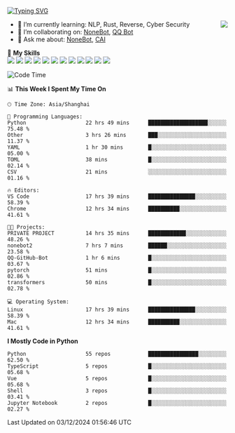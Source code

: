 [![Typing SVG](https://readme-typing-svg.herokuapp.com?size=25&duration=2500&color=8C43EA&vCenter=true&width=200&height=40&lines=Hi+there+%F0%9F%91%8B%F0%9F%8F%BB;I'm+yanyongyu)](https://git.io/typing-svg)

<a href="#">
  <img align="right" src="https://github-readme-stats.vercel.app/api?username=yanyongyu&count_private=true&show_icons=true&bg_color=15,f2f7fd,E0EAFC" />
</a>

- 🌱 I’m currently learning: NLP, Rust, Reverse, Cyber Security
- 👯 I’m collaborating on: [NoneBot](https://github.com/nonebot), [QQ Bot](https://github.com/Mrs4s/go-cqhttp)
- 💬 Ask me about: [NoneBot](https://github.com/nonebot), [CAI](https://github.com/cscs181/CAI)

🌟 **My Skills**  
![](https://img.shields.io/badge/-Python-3e74a2?style=flat-square&logo=Python&logoColor=fff)
![](https://img.shields.io/badge/-TypeScript-3178C6?style=flat-square&logo=TypeScript&logoColor=fff)
![](https://img.shields.io/badge/-Vue-4fc08d?style=flat-square&logo=Vue.js&logoColor=fff)
![](https://img.shields.io/badge/-React-2d98ce?style=flat-square&logo=React&logoColor=fff)
![](https://img.shields.io/badge/-FastAPI-009688?style=flat-square&logo=FastAPI&logoColor=fff)
![](https://img.shields.io/badge/-Linux-000000?style=flat-square&logo=Linux&logoColor=fff)
![](https://img.shields.io/badge/-Docker-2496ED?style=flat-square&logo=Docker&logoColor=fff)
![](https://img.shields.io/badge/-Kubernetes-326CE5?style=flat-square&logo=Kubernetes&logoColor=fff)
![](https://img.shields.io/badge/-GitHub%20Actions-2088FF?style=flat-square&logo=GitHubActions&logoColor=fff)
![](https://img.shields.io/badge/-PostgreSQL-4169E1?style=flat-square&logo=PostgreSQL&logoColor=fff)
![](https://img.shields.io/badge/-Redis-DC382D?style=flat-square&logo=Redis&logoColor=fff)
![](https://img.shields.io/badge/-MongoDB-47A248?style=flat-square&logo=MongoDB&logoColor=fff)

<!--START_SECTION:waka-->
![Code Time](http://img.shields.io/badge/Code%20Time-6%2C968%20hrs%2011%20mins-blue)

📊 **This Week I Spent My Time On** 

```text
🕑︎ Time Zone: Asia/Shanghai

💬 Programming Languages: 
Python                   22 hrs 49 mins      ███████████████████░░░░░░   75.48 % 
Other                    3 hrs 26 mins       ███░░░░░░░░░░░░░░░░░░░░░░   11.37 % 
YAML                     1 hr 30 mins        █░░░░░░░░░░░░░░░░░░░░░░░░   05.00 % 
TOML                     38 mins             █░░░░░░░░░░░░░░░░░░░░░░░░   02.14 % 
CSV                      21 mins             ░░░░░░░░░░░░░░░░░░░░░░░░░   01.16 % 

🔥 Editors: 
VS Code                  17 hrs 39 mins      ███████████████░░░░░░░░░░   58.39 % 
Chrome                   12 hrs 34 mins      ██████████░░░░░░░░░░░░░░░   41.61 % 

🐱‍💻 Projects: 
PRIVATE PROJECT          14 hrs 35 mins      ████████████░░░░░░░░░░░░░   48.26 % 
nonebot2                 7 hrs 7 mins        ██████░░░░░░░░░░░░░░░░░░░   23.58 % 
QQ-GitHub-Bot            1 hr 6 mins         █░░░░░░░░░░░░░░░░░░░░░░░░   03.67 % 
pytorch                  51 mins             █░░░░░░░░░░░░░░░░░░░░░░░░   02.86 % 
transformers             50 mins             █░░░░░░░░░░░░░░░░░░░░░░░░   02.78 % 

💻 Operating System: 
Linux                    17 hrs 39 mins      ███████████████░░░░░░░░░░   58.39 % 
Mac                      12 hrs 34 mins      ██████████░░░░░░░░░░░░░░░   41.61 % 
```

**I Mostly Code in Python** 

```text
Python                   55 repos            ████████████████░░░░░░░░░   62.50 % 
TypeScript               5 repos             █░░░░░░░░░░░░░░░░░░░░░░░░   05.68 % 
Vue                      5 repos             █░░░░░░░░░░░░░░░░░░░░░░░░   05.68 % 
Shell                    3 repos             █░░░░░░░░░░░░░░░░░░░░░░░░   03.41 % 
Jupyter Notebook         2 repos             █░░░░░░░░░░░░░░░░░░░░░░░░   02.27 % 
```




 Last Updated on 03/12/2024 01:56:46 UTC
<!--END_SECTION:waka-->
